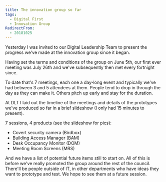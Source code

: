 ```yaml
---
title: The innovation group so far
tags:
  - Digital First
  - Innovation Group
RedirectFrom:
  - 20181025
---
```

Yesterday I was invited to our Digital Leadership Team to present the progress we've made at the innovation group since it began.

Having set the terms and conditions of the group on June 5th, our first ever meeting was July 26th and we've subsequently then met every fortnight since.

To date that's 7 meetings, each one a day-long event and typically we've had between 3 and 5 attendees at them. People tend to drop in through the day as they can make it. Others pitch up early and stay for the duration.

At DLT I laid out the timeline of the meetings and details of the prototypes we've produced so far in a brief slideshow (I only had 15 minutes to present).

7 sessions, 4 products (see the slideshow for pics):

* Covert security camera (Birdbox)
* Building Access Manager (BAM)
* Desk Occupancy Monitor (DOM)
* Meeting Room Screens (MRS)

And we have a list of potential future items still to start on. All of this is before we've really promoted the group around the rest of the council. There'll be people outside of IT, in other departments who have ideas they want to prototype and test. We hope to see them at a future session.